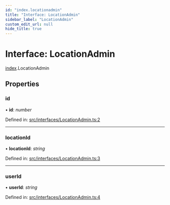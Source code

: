 ```yaml
---
id: "index.locationadmin"
title: "Interface: LocationAdmin"
sidebar_label: "LocationAdmin"
custom_edit_url: null
hide_title: true
---
```


# Interface: LocationAdmin

[index](../modules/index.md).LocationAdmin

## Properties

### id

• **id**: *number*

Defined in: [src/interfaces/LocationAdmin.ts:2](https://github.com/xr3ngine/xr3ngine/blob/716a06460/packages/common/src/interfaces/LocationAdmin.ts#L2)

___

### locationId

• **locationId**: *string*

Defined in: [src/interfaces/LocationAdmin.ts:3](https://github.com/xr3ngine/xr3ngine/blob/716a06460/packages/common/src/interfaces/LocationAdmin.ts#L3)

___

### userId

• **userId**: *string*

Defined in: [src/interfaces/LocationAdmin.ts:4](https://github.com/xr3ngine/xr3ngine/blob/716a06460/packages/common/src/interfaces/LocationAdmin.ts#L4)
